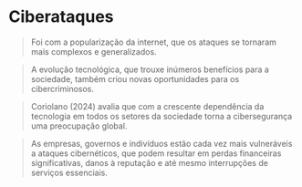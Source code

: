 # Ciberataques

> Foi com a popularização da internet, que os
ataques se tornaram mais complexos e generalizados. 

> A evolução tecnológica, que trouxe
inúmeros benefícios para a sociedade, também criou novas oportunidades para os
cibercriminosos.

> Coriolano (2024) avalia que com a crescente dependência da tecnologia em todos os
setores da sociedade torna a cibersegurança uma preocupação global.

> As empresas,
governos e indivíduos estão cada vez mais vulneráveis a ataques cibernéticos, que podem
resultar em perdas financeiras significativas, danos à reputação e até mesmo interrupções
de serviços essenciais.